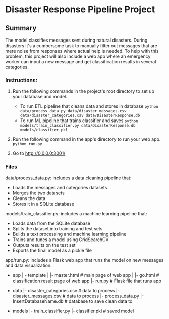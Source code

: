 # Disaster Response Pipeline Project

## Summary
The model classifies messages sent during natural disasters. During disasters it's a cumbersome task to manually filter out messages that are mere noise from responses where actual help is needed. To help with this problem, this project will also include a web app where an emergency worker can input a new message and get classification results in several categories.

### Instructions:
1. Run the following commands in the project's root directory to set up your database and model.

    - To run ETL pipeline that cleans data and stores in database
        `python data/process_data.py data/disaster_messages.csv data/disaster_categories.csv data/DisasterResponse.db`
    - To run ML pipeline that trains classifier and saves
        `python models/train_classifier.py data/DisasterResponse.db models/classifier.pkl`

2. Run the following command in the app's directory to run your web app.
    `python run.py`

3. Go to http://0.0.0.0:3001/

### Files

data/process_data.py: includes a data cleaning pipeline that:

- Loads the messages and categories datasets
- Merges the two datasets
- Cleans the data
- Stores it in a SQLite database

models/train_classifier.py: includes a machine learning pipeline that:

- Loads data from the SQLite database
- Splits the dataset into training and test sets
- Builds a text processing and machine learning pipeline
- Trains and tunes a model using GridSearchCV
- Outputs results on the test set
- Exports the final model as a pickle file

app/run.py: includes a Flask web app that runs the model on new messages and data visualization.

- app
| - template
| |- master.html  # main page of web app
| |- go.html  # classification result page of web app
|- run.py  # Flask file that runs app

- data
|- disaster_categories.csv  # data to process 
|- disaster_messages.csv  # data to process
|- process_data.py
|- InsertDatabaseName.db   # database to save clean data to

- models
|- train_classifier.py
|- classifier.pkl  # saved model 
